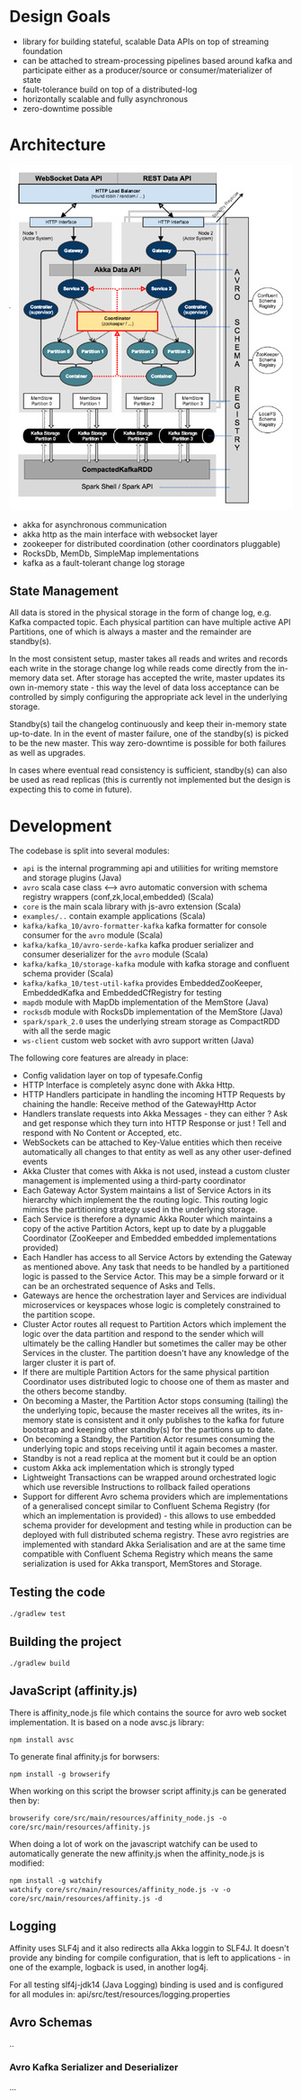 # Design Goals 

 - library for building stateful, scalable Data APIs on top of streaming foundation
 - can be attached to stream-processing pipelines based around kafka and participate
   either as a producer/source or consumer/materializer of state
 - fault-tolerance build on top of a distributed-log
 - horizontally scalable and fully asynchronous
 - zero-downtime possible


# Architecture


 ![Cluster Architecture](doc/affinity.png)

 - akka for asynchronous communication 
 - akka http as the main interface with websocket layer
 - zookeeper for distributed coordination (other coordinators pluggable)
 - RocksDb, MemDb, SimpleMap implementations
 - kafka as a fault-tolerant change log storage

## State Management

All data is stored in the physical storage in the form
of change log, e.g. Kafka compacted topic. Each physical partition
can have multiple active API Partitions, one of which is 
always a master and the remainder are standby(s). 

In the most consistent setup, master takes all reads and writes 
and records each write in the storage change log while reads
come directly from the in-memory data set.
After storage has accepted the write, master updates its own 
in-memory state - this way the level of data loss acceptance can
be controlled by simply configuring the appropriate ack level
in the underlying storage.

Standby(s) tail the changelog continuously and keep their 
in-memory state up-to-date. In in the event of master failure, 
one of the standby(s) is picked to be the new master. This way
zero-downtime is possible for both failures as well as upgrades.

In cases where eventual read consistency is sufficient, standby(s) 
can also be used as read replicas (this is currently not implemented
but the design is expecting this to come in future).


# Development 

The codebase is split into several modules:

 - `api` is the internal programming api and utiliities for writing memstore and storage plugins (Java)
 - `avro` scala case class <--> avro automatic conversion with schema registry wrappers (conf,zk,local,embedded) (Scala)
 - `core` is the main scala library with js-avro extension (Scala)
 - `examples/..` contain example applications (Scala)
 - `kafka/kafka_10/avro-formatter-kafka` kafka formatter for console consumer for the `avro` module (Scala)
 - `kafka/kafka_10/avro-serde-kafka` kafka produer serializer and consumer deserializer for the `avro` module (Scala) 
 - `kafka/kafka_10/storage-kafka` module with kafka storage and confluent schema provider (Scala)
 - `kafka/kafka_10/test-util-kafka` provides EmbeddedZooKeeper, EmbeddedKafka and EmbeddedCfRegistry for testing
 - `mapdb` module with MapDb implementation of the MemStore (Java)
 - `rocksdb` module with RocksDb implementation of the MemStore (Java)
 - `spark/spark_2.0` uses the underlying stream storage as CompactRDD with all the serde magic
 - `ws-client` custom web socket with avro support written (Java)
 
 
The following core features are already in place:

 - Config validation layer on top of typesafe.Config
 - HTTP Interface is completely async done with Akka Http. 
 - HTTP Handlers participate in handling the incoming HTTP Requests
    by chaining the handle: Receive method of the GatewayHttp Actor
 - Handlers translate requests into Akka Messages - they can either ? Ask
    and get response which they turn into HTTP Response or just ! Tell
    and respond with No Content or Accepted, etc.
 - WebSockets can be attached to Key-Value entities which then receive 
    automatically all changes to that entity as well as any other 
    user-defined events 
 - Akka Cluster that comes with Akka is not used, instead a custom
    cluster management is implemented using a third-party coordinator
 - Each Gateway Actor System maintains a list of Service Actors 
    in its hierarchy which implement the the routing logic. This routing 
    logic mimics the partitioning strategy used in the underlying storage.
 - Each Service is therefore a dynamic Akka Router which maintains a copy 
    of the active Partition Actors, kept up to date by a pluggable 
    Coordinator (ZooKeeper and Embedded embedded implementations provided)
 - Each Handler has access to all Service Actors by extending the Gateway
    as mentioned above. Any task that needs to be handled by a partitioned
    logic is passed to the Service Actor. This may be a simple forward or 
    it can be an orchestrated sequence of Asks and Tells.
 - Gateways are hence the orchestration layer and Services are individual
    microservices or keyspaces whose logic is completely constrained to
    the partition scope.
 - Cluster Actor routes all request to Partition Actors which implement
    the logic over the data partition and respond to the sender which
    will ultimately be the calling Handler but sometimes the caller 
    may be other Services in the cluster. The partition doesn't have
    any knowledge of the larger cluster it is part of.
 - If there are multiple Partition Actors for the same physical partition
    Coordinator uses distributed logic to choose one of them as master
    and the others become standby.    
 - On becoming a Master, the Partition Actor stops consuming (tailing) 
    the the underlying topic, because the master receives all the writes, 
    its in-memory state is consistent and it only publishes to the kafka 
    for future bootstrap and keeping other standby(s) for the partitions 
    up to date.
 - On becoming a Standby, the Partition Actor resumes consuming the 
     underlying topic and stops receiving until it again becomes a master.
 - Standby is not a read replica at the moment but it could be an option
 - custom Akka ack implementation which is strongly typed
 - Lightweight Transactions can be wrapped around orchestrated logic
    which use reversible Instructions to rollback failed operations    
 - Support for different Avro schema providers which are implementations of 
    a generalised concept similar to Confluent Schema Registry (for which
    an implementation is provided) - this allows to use embedded schema 
    provider for development and testing while in production can be 
    deployed with full distributed schema registry. These avro registries
     are implemented with standard Akka Serialisation and are at the same
     time compatible with Confluent Schema Registry which means the same
     serialization is used for Akka transport, MemStores and Storage.
 

## Testing the code

    ./gradlew test    
    
## Building the project
        
    ./gradlew build

## JavaScript (affinity.js)

There is affinity_node.js file which contains the source for avro
web socket implementation. It is based on a node avsc.js library:

    npm install avsc


To generate final affinity.js for borwsers:

    npm install -g browserify

When working on this script the browser script affinity.js can
be generated then by:

    browserify core/src/main/resources/affinity_node.js -o core/src/main/resources/affinity.js
    
When doing a lot of work on the javascript watchify can be used
  to automatically generate the new affinity.js when the affinity_node.js
  is modified:

    npm install -g watchify
    watchify core/src/main/resources/affinity_node.js -v -o core/src/main/resources/affinity.js -d

## Logging

Affinity uses SLF4j and it also redirects alla Akka loggin to SLF4J.
It doesn't provide any binding for compile configuration, that is left to applications - in one of the example,
logback is used, in another log4j.

For all testing slf4j-jdk14 (Java Logging) binding is used and is configured for all modules in:
api/src/test/resources/logging.properties

## Avro Schemas

..

### Avro Kafka Serializer and Deserializer

...